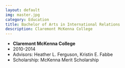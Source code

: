 ```yaml
---
layout: default
img: master.jpg
category: Education
title: Bachelor of Arts in International Relations
description: Claremont McKenna College
---
```


* __Claremont McKenna College__
* 2010-2014
* Advisors: Heather L. Ferguson, Kristin E. Fabbe
* Scholarship: McKenna Merit Scholarship


